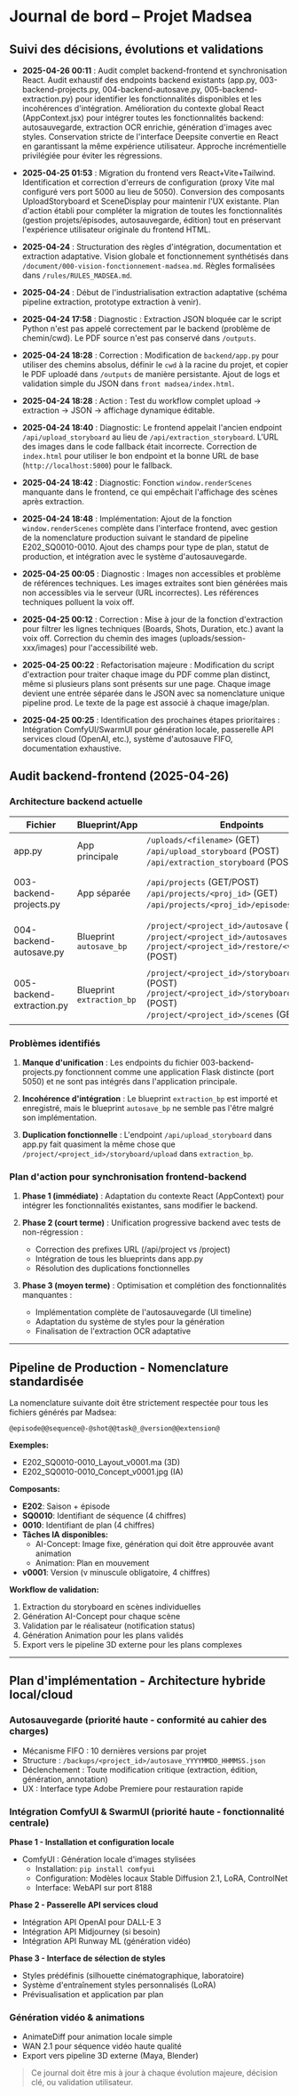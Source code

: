 # Journal de bord – Projet Madsea

## Suivi des décisions, évolutions et validations

- **2025-04-26 00:11** : Audit complet backend-frontend et synchronisation React. Audit exhaustif des endpoints backend existants (app.py, 003-backend-projects.py, 004-backend-autosave.py, 005-backend-extraction.py) pour identifier les fonctionnalités disponibles et les incohérences d'intégration. Amélioration du contexte global React (AppContext.jsx) pour intégrer toutes les fonctionnalités backend: autosauvegarde, extraction OCR enrichie, génération d'images avec styles. Conservation stricte de l'interface Deepsite convertie en React en garantissant la même expérience utilisateur. Approche incrémentielle privilégiée pour éviter les régressions.

- **2025-04-25 01:53** : Migration du frontend vers React+Vite+Tailwind. Identification et correction d'erreurs de configuration (proxy Vite mal configuré vers port 5000 au lieu de 5050). Conversion des composants UploadStoryboard et SceneDisplay pour maintenir l'UX existante. Plan d'action établi pour compléter la migration de toutes les fonctionnalités (gestion projets/épisodes, autosauvegarde, édition) tout en préservant l'expérience utilisateur originale du frontend HTML.

- **2025-04-24** : Structuration des règles d'intégration, documentation et extraction adaptative. Vision globale et fonctionnement synthétisés dans `/document/000-vision-fonctionnement-madsea.md`. Règles formalisées dans `/rules/RULES_MADSEA.md`.
- **2025-04-24** : Début de l'industrialisation extraction adaptative (schéma pipeline extraction, prototype extraction à venir).
- **2025-04-24 17:58** : Diagnostic : Extraction JSON bloquée car le script Python n'est pas appelé correctement par le backend (problème de chemin/cwd). Le PDF source n'est pas conservé dans `/outputs`.
- **2025-04-24 18:28** : Correction : Modification de `backend/app.py` pour utiliser des chemins absolus, définir le `cwd` à la racine du projet, et copier le PDF uploadé dans `/outputs` de manière persistante. Ajout de logs et validation simple du JSON dans `front madsea/index.html`.
- **2025-04-24 18:28** : Action : Test du workflow complet upload -> extraction -> JSON -> affichage dynamique éditable.
- **2025-04-24 18:40** : Diagnostic: Le frontend appelait l'ancien endpoint `/api/upload_storyboard` au lieu de `/api/extraction_storyboard`. L'URL des images dans le code fallback était incorrecte. Correction de `index.html` pour utiliser le bon endpoint et la bonne URL de base (`http://localhost:5000`) pour le fallback.
- **2025-04-24 18:42** : Diagnostic: Fonction `window.renderScenes` manquante dans le frontend, ce qui empêchait l'affichage des scènes après extraction.
- **2025-04-24 18:48** : Implémentation: Ajout de la fonction `window.renderScenes` complète dans l'interface frontend, avec gestion de la nomenclature production suivant le standard de pipeline E202_SQ0010-0010. Ajout des champs pour type de plan, statut de production, et intégration avec le système d'autosauvegarde.
- **2025-04-25 00:05** : Diagnostic : Images non accessibles et problème de références techniques. Les images extraites sont bien générées mais non accessibles via le serveur (URL incorrectes). Les références techniques polluent la voix off.
- **2025-04-25 00:12** : Correction : Mise à jour de la fonction d'extraction pour filtrer les lignes techniques (Boards, Shots, Duration, etc.) avant la voix off. Correction du chemin des images (uploads/session-xxx/images) pour l'accessibilité web.
- **2025-04-25 00:22** : Refactorisation majeure : Modification du script d'extraction pour traiter chaque image du PDF comme plan distinct, même si plusieurs plans sont présents sur une page. Chaque image devient une entrée séparée dans le JSON avec sa nomenclature unique pipeline prod. Le texte de la page est associé à chaque image/plan.
- **2025-04-25 00:25** : Identification des prochaines étapes prioritaires : Intégration ComfyUI/SwarmUI pour génération locale, passerelle API services cloud (OpenAI, etc.), système d'autosauve FIFO, documentation exhaustive.

## Audit backend-frontend (2025-04-26)

### Architecture backend actuelle

| Fichier | Blueprint/App | Endpoints | État |
|---------|---------------|-----------|------|
| app.py | App principale | `/uploads/<filename>` (GET)<br>`/api/upload_storyboard` (POST)<br>`/api/extraction_storyboard` (POST) | Implémentés et fonctionnels |
| 003-backend-projects.py | App séparée | `/api/projects` (GET/POST)<br>`/api/projects/<proj_id>` (GET)<br>`/api/projects/<proj_id>/episodes` (POST) | Implémentés mais non intégrés dans app.py |
| 004-backend-autosave.py | Blueprint `autosave_bp` | `/project/<project_id>/autosave` (POST)<br>`/project/<project_id>/autosaves` (GET)<br>`/project/<project_id>/restore/<version_id>` (POST) | Implémentés mais non intégrés dans app.py |
| 005-backend-extraction.py | Blueprint `extraction_bp` | `/project/<project_id>/storyboard/upload` (POST)<br>`/project/<project_id>/storyboard/extract` (POST)<br>`/project/<project_id>/scenes` (GET) | Récemment ajoutés, partiellement intégrés dans app.py |

### Problèmes identifiés

1. **Manque d'unification** : Les endpoints du fichier 003-backend-projects.py fonctionnent comme une application Flask distincte (port 5050) et ne sont pas intégrés dans l'application principale.

2. **Incohérence d'intégration** : Le blueprint `extraction_bp` est importé et enregistré, mais le blueprint `autosave_bp` ne semble pas l'être malgré son implémentation.

3. **Duplication fonctionnelle** : L'endpoint `/api/upload_storyboard` dans app.py fait quasiment la même chose que `/project/<project_id>/storyboard/upload` dans `extraction_bp`.

### Plan d'action pour synchronisation frontend-backend

1. **Phase 1 (immédiate)** : Adaptation du contexte React (AppContext) pour intégrer les fonctionnalités existantes, sans modifier le backend.
  
2. **Phase 2 (court terme)** : Unification progressive backend avec tests de non-régression :
   - Correction des prefixes URL (/api/project vs /project)
   - Intégration de tous les blueprints dans app.py
   - Résolution des duplications fonctionnelles

3. **Phase 3 (moyen terme)** : Optimisation et complétion des fonctionnalités manquantes :
   - Implémentation complète de l'autosauvegarde (UI timeline)
   - Adaptation du système de styles pour la génération
   - Finalisation de l'extraction OCR adaptative

---

## Pipeline de Production - Nomenclature standardisée

La nomenclature suivante doit être strictement respectée pour tous les fichiers générés par Madsea:

```
@episode@@sequence@-@shot@@task@_@version@@extension@
```

**Exemples:**
- E202_SQ0010-0010_Layout_v0001.ma (3D)
- E202_SQ0010-0010_Concept_v0001.jpg (IA)

**Composants:**
- **E202**: Saison + épisode
- **SQ0010**: Identifiant de séquence (4 chiffres)
- **0010**: Identifiant de plan (4 chiffres)
- **Tâches IA disponibles:**
  - AI-Concept: Image fixe, génération qui doit être approuvée avant animation
  - Animation: Plan en mouvement
- **v0001**: Version (v minuscule obligatoire, 4 chiffres)

**Workflow de validation:**
1. Extraction du storyboard en scènes individuelles
2. Génération AI-Concept pour chaque scène
3. Validation par le réalisateur (notification status)
4. Génération Animation pour les plans validés
5. Export vers le pipeline 3D externe pour les plans complexes

---

## Plan d'implémentation - Architecture hybride local/cloud

### Autosauvegarde (priorité haute - conformité au cahier des charges)

- Mécanisme FIFO : 10 dernières versions par projet
- Structure : `/backups/<project_id>/autosave_YYYYMMDD_HHMMSS.json`
- Déclenchement : Toute modification critique (extraction, édition, génération, annotation)
- UX : Interface type Adobe Premiere pour restauration rapide

### Intégration ComfyUI & SwarmUI (priorité haute - fonctionnalité centrale)

**Phase 1 - Installation et configuration locale**
- ComfyUI : Génération locale d'images stylisées
  - Installation: `pip install comfyui`
  - Configuration: Modèles locaux Stable Diffusion 2.1, LoRA, ControlNet
  - Interface: WebAPI sur port 8188

**Phase 2 - Passerelle API services cloud**
- Intégration API OpenAI pour DALL-E 3
- Intégration API Midjourney (si besoin)
- Intégration API Runway ML (génération vidéo)

**Phase 3 - Interface de sélection de styles**
- Styles prédéfinis (silhouette cinématographique, laboratoire)
- Système d'entraînement styles personnalisés (LoRA)
- Prévisualisation et application par plan

### Génération vidéo & animations

- AnimateDiff pour animation locale simple
- WAN 2.1 pour séquence vidéo haute qualité
- Export vers pipeline 3D externe (Maya, Blender)

> Ce journal doit être mis à jour à chaque évolution majeure, décision clé, ou validation utilisateur.